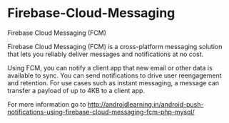 # Firebase-Cloud-Messaging
Firebase Cloud Messaging (FCM)

Firebase Cloud Messaging (FCM) is a cross-platform messaging solution that lets you reliably deliver messages and notifications at no cost.

Using FCM, you can notify a client app that new email or other data is available to sync. You can send notifications to drive user reengagement and retention. For use cases such as instant messaging, a message can transfer a payload of up to 4KB to a client app.

For more information go to 
http://androidlearning.in/android-push-notifications-using-firebase-cloud-messaging-fcm-php-mysql/
